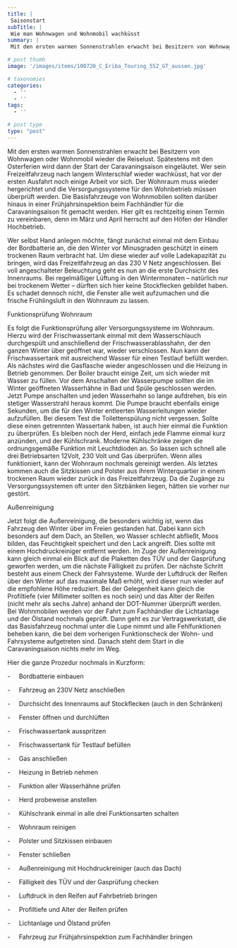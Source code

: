 ```yaml
---
title: |
 Saisonstart
subTitle: |
 Wie man Wohnwagen und Wohnmobil wachküsst
summary: |
 Mit den ersten warmen Sonnenstrahlen erwacht bei Besitzern von Wohnwagen oder Wohnmobil wieder die Reiselust. Spätestens mit den Osterferien wird dann der Start der Caravaningsaison eingeläutet. Wer sein Freizeitfahrzeug nach langem Winterschlaf wieder wachküsst, hat vor der ersten Ausfahrt noch einige Arbeit vor sich. 

# post thumb
image: '/images/items/100720_C_Eriba_Touring_552_GT_aussen.jpg'

# taxonomies
categories: 
  - ''
  - ''
tags:
  - ''

# post type
type: "post"
---
```


Mit den ersten warmen Sonnenstrahlen erwacht bei Besitzern von Wohnwagen oder Wohnmobil wieder die Reiselust. Spätestens mit den Osterferien wird dann der Start der Caravaningsaison eingeläutet. Wer sein Freizeitfahrzeug nach langem Winterschlaf wieder wachküsst, hat vor der ersten Ausfahrt noch einige Arbeit vor sich. Der Wohnraum muss wieder hergerichtet und die Versorgungssysteme für den Wohnbetrieb müssen überprüft werden. Die Basisfahrzeuge von Wohnmobilen sollten darüber hinaus in einer Frühjahrsinspektion beim Fachhändler für die Caravaningsaison fit gemacht werden. Hier gilt es rechtzeitig einen Termin zu vereinbaren, denn im März und April herrscht auf den Höfen der Händler Hochbetrieb. 

Wer selbst Hand anlegen möchte, fängt zunächst einmal mit dem Einbau der Bordbatterie an, die den Winter vor Minusgraden geschützt in einem trockenen Raum verbracht hat. Um diese wieder auf volle Ladekapazität zu bringen, wird das Freizeitfahrzeug an das 230 V Netz angeschlossen. Bei voll angeschalteter Beleuchtung geht es nun an die erste Durchsicht des Innenraums. Bei regelmäßiger Lüftung in den Wintermonaten – natürlich nur bei trockenem Wetter – dürften sich hier keine Stockflecken gebildet haben. Es schadet dennoch nicht, die Fenster alle weit aufzumachen und die frische Frühlingsluft in den Wohnraum zu lassen.  

Funktionsprüfung Wohnraum

Es folgt die Funktionsprüfung aller Versorgungssysteme im Wohnraum. Hierzu wird der Frischwassertank einmal mit dem Wasserschlauch durchgespült und anschließend der Frischwasserablasshahn, der den ganzen Winter über geöffnet war, wieder verschlossen. Nun kann der Frischwassertank mit ausreichend Wasser für einen Testlauf befüllt werden. Als nächstes wird die Gasflasche wieder angeschlossen und die Heizung in Betrieb genommen. Der Boiler braucht einige Zeit, um sich wieder mit Wasser zu füllen. Vor dem Anschalten der Wasserpumpe sollten die im Winter geöffneten Wasserhähne in Bad und Spüle geschlossen werden. Jetzt Pumpe anschalten und jeden Wasserhahn so lange aufdrehen, bis ein stetiger Wasserstrahl heraus kommt. Die Pumpe braucht ebenfalls einige Sekunden, um die für den Winter entleerten Wasserleitungen wieder aufzufüllen. Bei diesem Test die Toilettenspülung nicht vergessen. Sollte diese einen getrennten Wassertank haben, ist auch hier einmal die Funktion zu überprüfen. Es bleiben noch der Herd, einfach jede Flamme einmal kurz anzünden, und der Kühlschrank. Moderne Kühlschränke zeigen die ordnungsgemäße Funktion mit Leuchtdioden an. So lassen sich schnell alle drei Betriebsarten 12Volt, 230 Volt und Gas überprüfen. Wenn alles funktioniert, kann der Wohnraum nochmals gereinigt werden. Als letztes kommen auch die Sitzkissen und Polster aus ihrem Winterquartier in einem trockenen Raum wieder zurück in das Freizeitfahrzeug. Da die Zugänge zu Versorgungssystemen oft unter den Sitzbänken liegen, hätten sie vorher nur gestört.

Außenreinigung

Jetzt folgt die Außenreinigung, die besonders wichtig ist, wenn das Fahrzeug den Winter über im Freien gestanden hat. Dabei kann sich besonders auf dem Dach, an Stellen, wo Wasser schlecht abfließt, Moos bilden, das Feuchtigkeit speichert und den Lack angreift. Dies sollte mit einem Hochdruckreiniger entfernt werden. Im Zuge der Außenreinigung kann gleich einmal ein Blick auf die Plaketten des TÜV und der Gasprüfung geworfen werden, um die nächste Fälligkeit zu prüfen. Der nächste Schritt besteht aus einem Check der Fahrsysteme. Wurde der Luftdruck der Reifen über den Winter auf das maximale Maß erhöht, wird dieser nun wieder auf die empfohlene Höhe reduziert. Bei der Gelegenheit kann gleich die Profiltiefe (vier Millimeter sollten es noch sein) und das Alter der Reifen (nicht mehr als sechs Jahre) anhand der DOT-Nummer überprüft werden. Bei Wohnmobilen werden vor der Fahrt zum Fachhändler die Lichtanlage und der Ölstand nochmals geprüft. Dann geht es zur Vertragswerkstatt, die das Basisfahrzeug nochmal unter die Lupe nimmt und alle Fehlfunktionen beheben kann, die bei dem vorherigen Funktionscheck der Wohn- und Fahrsysteme aufgetreten sind. Danach steht dem Start in die Caravaningsaison nichts mehr im Weg.

Hier die ganze Prozedur nochmals in Kurzform:  

-     Bordbatterie einbauen  

-     Fahrzeug an 230V Netz anschließen  

-     Durchsicht des Innenraums auf Stockflecken (auch in den Schränken)  

-     Fenster öffnen und durchlüften  

-     Frischwassertank ausspritzen  

-     Frischwassertank für Testlauf befüllen  

-     Gas anschließen  

-     Heizung in Betrieb nehmen  

-     Funktion aller Wasserhähne prüfen  

-     Herd probeweise anstellen  

-     Kühlschrank einmal in alle drei Funktionsarten schalten  

-     Wohnraum reinigen  

-     Polster und Sitzkissen einbauen  

-     Fenster schließen  

-     Außenreinigung mit Hochdruckreiniger (auch das Dach)  

-     Fälligkeit des TÜV und der Gasprüfung checken  

-     Luftdruck in den Reifen auf Fahrbetrieb bringen  

-     Profiltiefe und Alter der Reifen prüfen  

-     Lichtanlage und Ölstand prüfen  

-     Fahrzeug zur Frühjahrsinspektion zum Fachhändler bringen